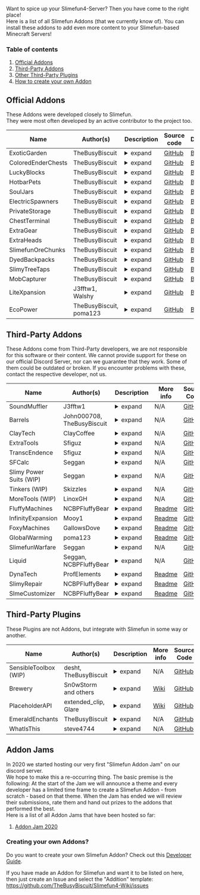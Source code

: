 Want to spice up your Slimefun4-Server? Then you have come to the right place!<br>
Here is a list of all Slimefun Addons (that we currently know of). You can install these addons to add even more content to your Slimefun-based Minecraft Servers!

### Table of contents
1. [Official Addons](#official-addons)
2. [Third-Party Addons](#third-party-addons)
3. [Other Third-Party Plugins](#third-party-plugins)
4. [How to create your own Addon](https://github.com/Slimefun/Slimefun4/wiki/Addons#creating-your-own-addons)

## Official Addons
These Addons were developed closely to Slimefun.<br>
They were most often developed by an active contributor to the project too.

Name | Author(s) | Description | Source code | Download
------------- | --------- | ----------------------------------------------- | --------- | --------- |
ExoticGarden | TheBusyBiscuit | <details><summary>expand</summary>This Addon adds a lot of Plants, Trees and a bunch of food to Slimefun! You can do everything from growing Plum Trees to crafting "BBQ Bacon wrapped Cheese filled Hot Dogs".</details> | [GitHub](https://github.com/TheBusyBiscuit/ExoticGarden) | [Builds](https://thebusybiscuit.github.io/builds/TheBusyBiscuit/ExoticGarden/master/)
ColoredEnderChests | TheBusyBiscuit | <details><summary>expand</summary>This Addon adds global color-coded Ender Chests that work across dimensions, with Cargo Nets and more!</details> | [GitHub](https://github.com/TheBusyBiscuit/ColoredEnderChests) | [Builds](https://thebusybiscuit.github.io/builds/TheBusyBiscuit/ColoredEnderChests/master/)
LuckyBlocks | TheBusyBiscuit | <details><summary>expand</summary>This Addon adds Lucky Blocks, they are craftable but will also spawn in newly generated chunks. You can never know what happens if you open them!</details> | [GitHub](https://github.com/TheBusyBiscuit/luckyblocks-sf) | [Builds](https://thebusybiscuit.github.io/builds/TheBusyBiscuit/luckyblocks-sf/master/)
HotbarPets | TheBusyBiscuit | <details><summary>expand</summary>This Addon - which is inspired by the mod InventoryPets - adds "Pet"-Items to Slimefun. You can carry your Pets in your Hotbar and they will help you in various ways. But you need to feed them of course!</details> | [GitHub](https://github.com/TheBusyBiscuit/HotbarPets) | [Builds](https://thebusybiscuit.github.io/builds/TheBusyBiscuit/HotbarPets/master/)
SoulJars | TheBusyBiscuit | <details><summary>expand</summary>This Addon adds "Soul Jars" to the game. You can collect souls by killing a certain amount of mobs of the same type. You can then use this Soul Jar to craft Spawners.</details>| [GitHub](https://github.com/TheBusyBiscuit/SoulJars) | [Builds](https://thebusybiscuit.github.io/builds/TheBusyBiscuit/SoulJars/master/)
ElectricSpawners | TheBusyBiscuit | <details><summary>expand</summary>This Addon adds Electric Spawners. You can turn any Repaired Spawners into Electric ones and they will run off Electricity! You can turn them on and off in their GUI.</details> | [GitHub](https://github.com/TheBusyBiscuit/ElectricSpawners) | [Builds](https://thebusybiscuit.github.io/builds/TheBusyBiscuit/ElectricSpawners/master/)
PrivateStorage | TheBusyBiscuit | <details><summary>expand</summary>This Addon adds a lot of new Chests to Slimefun, explosive-resistant chests, private chests and also wooden chests for the various Wood Types in Minecraft.</details> | [GitHub](https://github.com/TheBusyBiscuit/PrivateStorage) | [Builds](https://thebusybiscuit.github.io/builds/TheBusyBiscuit/PrivateStorage/master/)
ChestTerminal | TheBusyBiscuit | <details><summary>expand</summary>This Addon is inspired by the mod AppliedEnergistics. It adds a Terminal to your Cargo Networks. You can request and store Items via the terminal and also import/export Items into chests.</details> | [GitHub](https://github.com/TheBusyBiscuit/ChestTerminal) | [Builds](https://thebusybiscuit.github.io/builds/TheBusyBiscuit/ChestTerminal/master/)
ExtraGear | TheBusyBiscuit | <details><summary>expand</summary>This Addon adds new Weapons and Armor to Slimefun. Most of them are related to Alloys and Metals within Slimefun.</details> | [GitHub](https://github.com/TheBusyBiscuit/ExtraGear) | [Builds](https://thebusybiscuit.github.io/builds/TheBusyBiscuit/ExtraGear/master/)
ExtraHeads | TheBusyBiscuit | <details><summary>expand</summary>This Addon adds new Heads to a lot of Minecraft Mobs. Take a look at the config to configure their drop-rate (which is also increased with a Sword Of Beheading).</details> | [GitHub](https://github.com/TheBusyBiscuit/ExtraHeads) | [Builds](https://thebusybiscuit.github.io/builds/TheBusyBiscuit/ExtraHeads/master/)
SlimefunOreChunks | TheBusyBiscuit | <details><summary>expand</summary>This Addon adds all existing dusts to the GEO-Miner. You can get stuff like "Copper Ore Chunks" from the GEO-Miner and then turn those into Dusts using an Ore Crusher.</details> | [GitHub](https://github.com/TheBusyBiscuit/SlimefunOreChunks) | [Builds](https://thebusybiscuit.github.io/builds/TheBusyBiscuit/SlimefunOreChunks/master/)
DyedBackpacks | TheBusyBiscuit | <details><summary>expand</summary>This Addon adds 16 dyed variants for every Slimefun Backpack</details> | [GitHub](https://github.com/TheBusyBiscuit/DyedBackpacks) | [Builds](https://thebusybiscuit.github.io/builds/TheBusyBiscuit/DyedBackpacks/master/)
SlimyTreeTaps | TheBusyBiscuit | <details><summary>expand</summary>This Addon adds Tree Taps and rubber, an alternative way to obtain Plastic Sheets.</details> | [GitHub](https://github.com/TheBusyBiscuit/SlimyTreeTaps) | [Builds](https://thebusybiscuit.github.io/builds/TheBusyBiscuit/SlimyTreeTaps/master/)
MobCapturer | TheBusyBiscuit | <details><summary>expand</summary>This Addon adds a Mob Capturing Cannon which you can use to capture mobs as items. You can find more info on the project page, it is inspired by the Safari-Nets from the mod MineFactory Reloaded.</details> | [GitHub](https://github.com/TheBusyBiscuit/MobCapturer) | [Builds](https://thebusybiscuit.github.io/builds/TheBusyBiscuit/MobCapturer/master/)
LiteXpansion | J3fftw1, Walshy | <details><summary>expand</summary>A remake of SlimeXpansion but without many of the unused items. This addon won't be as packed as SlimeXpansion as the name says, it will rather be "Lite".</details> | [GitHub](https://github.com/J3fftw1/litexpansion) | [Builds](https://thebusybiscuit.github.io/builds/J3fftw1/LiteXpansion/master/)
EcoPower | TheBusyBiscuit, poma123 | <details><summary>expand</summary>This addon is focused on climate-friendly and renewable energy sources. It features, wind turbines, steam turbines and more! You can even harness energy from lightning bolts!</details> | [GitHub](https://github.com/TheBusyBiscuit/EcoPower) | [Builds](https://thebusybiscuit.github.io/builds/TheBusyBiscuit/EcoPower/master/)

## Third-Party Addons
These Addons come from Third-Party developers, we are not responsible for this software or their content.
We cannot provide support for these on our official Discord Server, nor can we guarantee that they work. Some of them could be outdated or broken.
If you encounter problems with these, contact the respective developer, not us.

Name | Author(s) | Description | More info | Source Code | Download
------------- | --------- | ----------------------------------------------- | --------- | --------- | --------- |
SoundMuffler | J3fftw1 | <details><summary>expand</summary>This Addon adds a machine which has the ability to muffle sound.</details> | N/A | [GitHub](https://github.com/J3fftw1/SoundMuffler/) | [Builds](https://thebusybiscuit.github.io/builds/J3fftw1/SoundMuffler/master/)
Barrels | John000708, TheBusyBiscuit | <details><summary>expand</summary>This Addon adds Barrels to Slimefun. They are inspired by all Barrels mods that exist out there. You can store a ton of Items of the same type in this one Block.</details> | N/A | [GitHub](https://github.com/John000708/Barrels) | [Builds](https://thebusybiscuit.github.io/builds/John000708/Barrels/master/)
ClayTech | ClayCoffee | <details><summary>expand</summary>This Addon adds some weapons, armors, decoration, machines and diffrent kinds of food & drinks. It also improved Vanilla game experience with items like the High Speed Rail.</details> | N/A | [GitHub](https://github.com/ClayCoffee/ClayTech) | [Releases](https://github.com/ClayCoffee/ClayTech/releases)
ExtraTools | Sfiguz | <details><summary>expand</summary>ExtraTools is a Slimefun4 Addon created to supply useful tools which, although unnecessary, are certain to improve your Slimefun experience.</details> | N/A | [GitHub](https://github.com/Sfiguz7/ExtraTools) | [Builds](https://thebusybiscuit.github.io/builds/Sfiguz7/ExtraTools/master/)
TranscEndence | Sfiguz | <details><summary>expand</summary>This Addon adds tools to get permanent potion effects via a quantum physics-like experience. It was submitted as an entry to the 2020 Slimefun Addon Jam.</details> | N/A | [GitHub](https://github.com/Sfiguz7/TranscEndence) | [Builds](https://thebusybiscuit.github.io/builds/Sfiguz7/TranscEndence/master/)
SFCalc | Seggan | <details><summary>expand</summary>This addon is a continuation of the old SlimeCalculator by John000708. It provides a command to calculate the required amounts of base resources for any given Slimefun item.</details> | N/A | [GitHub](https://github.com/Seggan/SFCalc) | [Builds](https://thebusybiscuit.github.io/builds/Seggan/SFCalc/master/)
Slimy Power Suits (WIP) | Seggan | <details><summary>expand</summary>This addon is an expansion for the popular addon LiteXpansion. It adds modular power suits to Slimefun.</details> | N/A | [GitHub](https://github.com/Seggan/Slimy-Power-Suits) | [Builds](https://thebusybiscuit.github.io/builds/Seggan/Slimy-Power-Suits/master/)
Tinkers (WIP) | Skizzles | <details><summary>expand</summary>An addon for Slimefun to add Tinkers Construct into Servers. This adds modifiers that can be crafted and added to Tools and Armor.</details> | N/A | [GitHub](https://github.com/Skizzles/Tinkers) | [Releases](https://github.com/Skizzles/Tinkers/releases)
MoreTools (WIP) | LinoxGH | <details><summary>expand</summary>This addon adds more tools to Slimefun. These tools are meant to improve your gameplay experience, like Crescent Hammer(Wrench) and Cargo Copier.</details> | N/A | [GitHub](https://github.com/LinoxGH/MoreTools) | [Builds](https://thebusybiscuit.github.io/builds/LinoxGH/MoreTools/build/)
FluffyMachines | NCBPFluffyBear | <details><summary>expand</summary>This addon adds early and late game machines, generators, and items to make automation more fun. Among these are the Auto Crafting Table, Auto Ancient Altar, and Ender Chest Cargo Nodes.</details> | [Readme](https://github.com/NCBPFluffyBear/FluffyMachines/blob/master/README.md) | [GitHub](https://github.com/NCBPFluffyBear/FluffyMachines) | [Builds](https://thebusybiscuit.github.io/builds/NCBPFluffyBear/FluffyMachines/master/)
InfinityExpansion | Mooy1 | <details><summary>expand</summary>This addon aims to add a larger endgame to slimefun by adding 'Infinity ingots' which take an extreme amount of resources to create, and are used to craft much stronger machines. It is somewhat based of of the mod 'avaritia'.</details> | [Readme](https://github.com/Mooy1/InfinityExpansion/blob/Dev/README.md) | [GitHub](https://github.com/Mooy1/InfinityExpansion) | [Builds](https://thebusybiscuit.github.io/builds/Mooy1/InfinityExpansion/master/)
FoxyMachines | GallowsDove | <details><summary>expand</summary>This addon adds various tools, machines and weapons, including Improvement Forge, Healing Bow, and Potion Mixer.</details> | [Readme](https://github.com/GallowsDove/FoxyMachines/blob/master/README.md) | [GitHub](https://github.com/GallowsDove/FoxyMachines) | [Builds](https://thebusybiscuit.github.io/builds/GallowsDove/FoxyMachines/master/)
GlobalWarming | poma123 | <details><summary>expand</summary>This Slimefun addon aims to add climate change mechanics to the game.</details> | [Readme](https://github.com/poma123/GlobalWarming/blob/master/README.md) | [GitHub](https://github.com/poma123/GlobalWarming) | [Builds](https://thebusybiscuit.github.io/builds/poma123/GlobalWarming/master/)
SlimefunWarfare | Seggan | <details><summary>expand</summary>This addon adds guns, chemical grenades, and more war stuff to Slimefun.</details> | N/A | [GitHub](https://github.com/Seggan/SlimefunWarfare) | [Builds](https://thebusybiscuit.github.io/builds/Seggan/SlimefunWarfare/master/)
Liquid | Seggan, NCBPFluffyBear | <details><summary>expand</summary>This addon adds liquid version of Slimefun metals and alloys. It also adds ways to more efficiently make alloys with the molten metals.</details> | N/A | [GitHub](https://github.com/Seggan/Liquid) | [Builds](https://thebusybiscuit.github.io/builds/Seggan/Liquid/master/)
DynaTech | ProfElements | <details><summary>expand</summary>An addon that adds random technology that happens to be dynamic in some concepts.</details> | [Readme](https://github.com/ProfElements/DynaTech/blob/master/README.md) | [GitHub](https://github.com/ProfElements/DynaTech) | [Builds](https://thebusybiscuit.github.io/builds/ProfElements/DynaTech/master)
SlimyRepair | NCBPFluffyBear | <details><summary>expand</summary>An addon that allows players to repair Slimefun tools and weapons using customizable vanilla or Slimefun materials.</details> | [Readme](https://github.com/NCBPFluffyBear/SlimyRepair/blob/master/README.md) | [GitHub](https://github.com/NCBPFluffyBear/SlimyRepair) | [Builds](https://thebusybiscuit.github.io/builds/NCBPFluffyBear/SlimyRepair/master)
SlmeCustomizer | NCBPFluffyBear | <details><summary>expand</summary>An addon that allows server owners to easily build their own Slimefun machines without any coding knowledge.</details> | [Readme](https://github.com/NCBPFluffyBear/SlimeCustomizer/blob/master/README.md) | [GitHub](https://github.com/NCBPFluffyBear/SlimeCustomizer) | [Builds](https://thebusybiscuit.github.io/builds/NCBPFluffyBear/SlimeCustomizer/master)

## Third-Party Plugins
These Plugins are not Addons, but integrate with Slimefun in some way or another.

Name | Author(s) | Description | More info | Source Code | Download
------------- | --------- | ----------------------------------------------- | --------- | --------- | --------- |
SensibleToolbox (WIP) | desht, TheBusyBiscuit | <details><summary>expand</summary>SensibleToolbox is a plugin very similar to Slimefun, it was originally developed by desht in 2014. TheBusyBiscuit took over it in late 2014 and continued to update it. We are currently updating it once more, it pairs and integrates into Slimefun pretty well!</details> | N/A | [GitHub](https://github.com/Slimefun/SensibleToolbox) | [Builds](https://thebusybiscuit.github.io/builds/Slimefun/SensibleToolbox/master/)
Brewery | Sn0wStorm and others | <details><summary>expand</summary>Brewery is a Bukkit / Spigot plugin for an alternate brewing process, including alcoholic Potions. It allows you to customize recipes, add your own beverages and more. Brewery supports the usage of items from Slimefun and any of its addons (including ExoticGarden) in their recipes.</details> | [Wiki](https://github.com/DieReicheErethons/Brewery/wiki) | [GitHub](https://github.com/DieReicheErethons/Brewery) | [Releases](https://github.com/DieReicheErethons/Brewery/releases)
PlaceholderAPI | extended_clip, Glare | <details><summary>expand</summary>Slimefun adds placeholders that can be used with PlaceholderAPI, you can find more Info on the Wiki link.</details> | [Wiki](https://github.com/Slimefun/Slimefun4/wiki/PlaceholderAPI) | [GitHub](https://github.com/PlaceholderAPI/PlaceholderAPI) | [SpigotMC](https://www.spigotmc.org/resources/placeholderapi.6245/)
EmeraldEnchants | TheBusyBiscuit | <details><summary>expand</summary>EmeraldEnchants adds a bunch of new Enchantments to the game! Slimefun supports those Enchantments in it's Auto Enchanter/Disenchanter.</details> | N/A | [GitHub](https://github.com/TheBusyBiscuit/EmeraldEnchants2) | [Builds](https://thebusybiscuit.github.io/builds/TheBusyBiscuit/EmeraldEnchants2/master/)
WhatIsThis | steve4744 | <details><summary>expand</summary>WhatIsThis is a plugin inspired by the Minecraft mod WAILA, it adds a little info display to give you information about the block you are looking at. Later versions also support this feature for Slimefun blocks.</details> | N/A | [GitHub](https://github.com/steve4744/WhatIsThis) | [SpigotMC](https://www.spigotmc.org/resources/whatisthis-identify-the-block-you-are-looking-at-multi-language-support.65050/)

## Addon Jams
In 2020 we started hosting our very first "Slimefun Addon Jam" on our discord server.<br>
We hope to make this a re-occurring thing. The basic premise is the following: At the start of the Jam we will announce a theme and every developer has a limited time frame to create a Slimefun Addon - from scratch - based on that theme. When the Jam has ended we will review their submissions, rate them and hand out prizes to the addons that performed the best.<br>
Here is a list of all Addon Jams that have been hosted so far:

1. [Addon Jam 2020](https://github.com/Slimefun/Slimefun4/wiki/Addon-Jam-2020)

### Creating your own Addons?
Do you want to create your own Slimefun Addon? Check out this [Developer Guide](https://github.com/Slimefun/Slimefun4/wiki/Developer-Guide).

If you have made an Addon for Slimefun and want it to be listed on here, then just create an Issue and select the "Addition" template:
https://github.com/TheBusyBiscuit/Slimefun4-Wiki/issues
